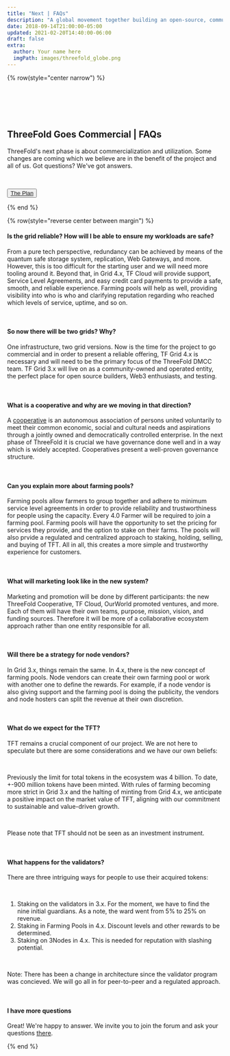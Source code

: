 ```yaml
---
title: "Next | FAQs"
description: "A global movement together building an open-source, community-driven, decentralized Internet – from the ground up." # quotation marks to allow colons where used
date: 2018-09-14T21:00:00-05:00
updated: 2021-02-20T14:40:00-06:00
draft: false
extra:
  author: Your name here
  imgPath: images/threefold_globe.png
---
```


<!-- section 1 (header) -->

{% row(style="center narrow") %}

<br>
<br>
<br>
<br>

## ThreeFold Goes Commercial | **FAQs**

ThreeFold's next phase is about commercialization and utilization. Some changes are coming which we believe are in the benefit of the project and all of us. Got questions? We've got answers.

<br>

<button>[The Plan](/next)</button>

{% end %}

{% row(style="reverse center between margin") %}

#### Is the grid reliable? How will I be able to ensure my workloads are safe?

From a pure tech perspective, redundancy can be achieved by means of the quantum safe storage system, replication, Web Gateways, and more. However, this is too difficult for the starting user and we will need more tooling around it. Beyond that, in Grid 4.x, TF Cloud will provide support, Service Level Agreements, and easy credit card payments to provide a safe, smooth, and reliable experience. Farming pools will help as well, providing visibility into who is who and clarifying reputation regarding who reached which levels of service, uptime, and so on.

<br>

#### So now there will be two grids? Why?

One infrastructure, two grid versions. Now is the time for the project to go commercial and in order to present a reliable offering, TF Grid 4.x is necessary and will need to be the primary focus of the ThreeFold DMCC team. TF Grid 3.x will live on as a community-owned and operated entity, the perfect place for open source builders, Web3 enthusiasts, and testing.

<br>

#### What is a cooperative and why are we moving in that direction?

A [cooperative](https://www.ica.coop/en/cooperatives/what-is-a-cooperative) is an autonomous association of persons united voluntarily to meet their common economic, social and cultural needs and aspirations through a jointly owned and democratically controlled enterprise. In the next phase of ThreeFold it is crucial we have governance done well and in a way which is widely accepted. Cooperatives present a well-proven governance structure.

<br>

#### Can you explain more about farming pools?

Farming pools allow farmers to group together and adhere to minimum service level agreements in order to provide reliability and trustworthiness for people using the capacity. Every 4.0 Farmer will be required to join a farming pool. Farming pools will have the opportunity to set the pricing for services they provide, and the option to stake on their farms. The pools will also prvide a regulated and centralized approach to staking, holding, selling, and buying of TFT. All in all, this creates a more simple and trustworthy experience for customers.

<br>

#### What will marketing look like in the new system?

Marketing and promotion will be done by different participants: the new ThreeFold Cooperative, TF Cloud, OurWorld promoted ventures, and more. Each of them will have their own teams, purpose, mission, vision, and funding sources. Therefore it will be more of a collaborative ecosystem approach rather than one entity responsible for all.

<br>

#### Will there be a strategy for node vendors?

In Grid 3.x, things remain the same. In 4.x, there is the new concept of farming pools. Node vendors can create their own farming pool or work with another one to define the rewards. For example, if a node vendor is also giving support and the farming pool is doing the publicity, the vendors and node hosters can split the revenue at their own discretion.

<br>

#### What do we expect for the TFT?

TFT remains a crucial component of our project. We are not here to speculate but there are some considerations and we have our own beliefs:

<br>

Previously the limit for total tokens in the ecosystem was 4 billion. To date, +-900 million tokens have been minted. With rules of farming becoming more strict in Grid 3.x and the halting of minting from Grid 4.x, we anticipate a positive impact on the market value of TFT, aligning with our commitment to sustainable and value-driven growth.

<br>

Please note that TFT should not be seen as an investment instrument.

<br>

#### What happens for the validators?

There are three intriguing ways for people to use their acquired tokens:

<br>

1. Staking on the validators in 3.x. For the moment, we have to find the nine initial guardians. As a note, the ward went from 5% to 25% on revenue.
2. Staking in Farming Pools in 4.x. Discount levels and other rewards to be determined.
3. Staking on 3Nodes in 4.x. This is needed for reputation with slashing potential.

<br>

Note: There has been a change in architecture since the validator program was concieved. We will go all in for peer-to-peer and a regulated approach.

<br>

#### I have more questions

Great! We're happy to answer. We invite you to join the forum and ask your questions [there](https://forum.threefold.io/t/november-30-2023-threefold-community-call-recording/4153).

{% end %}